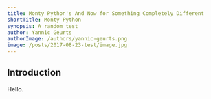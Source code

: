 ```yaml
---
title: Monty Python's And Now for Something Completely Different
shortTitle: Monty Python
synopsis: A random test
author: Yannic Geurts
authorImage: /authors/yannic-geurts.png
image: /posts/2017-08-23-test/image.jpg
---
```


## Introduction

Hello.
